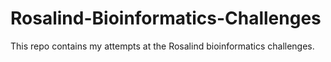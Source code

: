 # Rosalind-Bioinformatics-Challenges
This repo contains my attempts at the Rosalind bioinformatics challenges.
